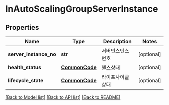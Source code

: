# InAutoScalingGroupServerInstance

## Properties
Name | Type | Description | Notes
------------ | ------------- | ------------- | -------------
**server_instance_no** | **str** | 서버인스턴스번호 | [optional] 
**health_status** | [**CommonCode**](CommonCode.md) | 헬스상태 | [optional] 
**lifecycle_state** | [**CommonCode**](CommonCode.md) | 라이프사이클상태 | [optional] 

[[Back to Model list]](../README.md#documentation-for-models) [[Back to API list]](../README.md#documentation-for-api-endpoints) [[Back to README]](../README.md)



